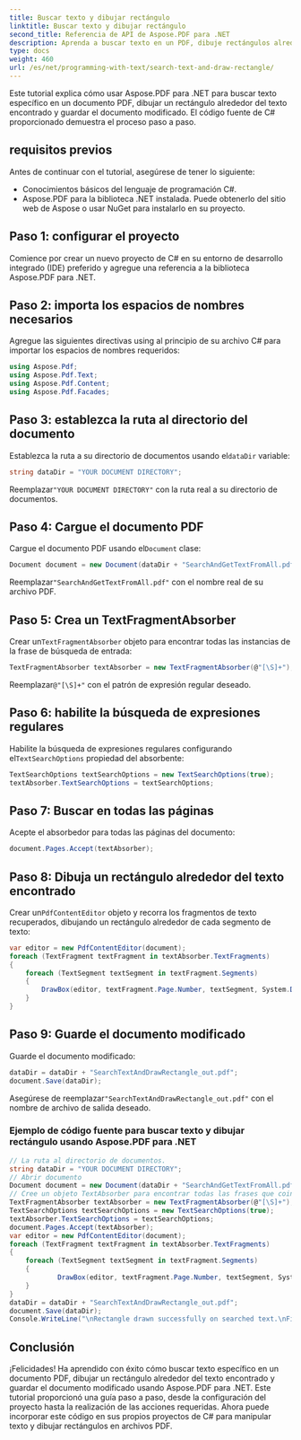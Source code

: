 ```yaml
---
title: Buscar texto y dibujar rectángulo
linktitle: Buscar texto y dibujar rectángulo
second_title: Referencia de API de Aspose.PDF para .NET
description: Aprenda a buscar texto en un PDF, dibuje rectángulos alrededor del texto encontrado y guarde el documento modificado usando Aspose.PDF para .NET.
type: docs
weight: 460
url: /es/net/programming-with-text/search-text-and-draw-rectangle/
---
```


Este tutorial explica cómo usar Aspose.PDF para .NET para buscar texto específico en un documento PDF, dibujar un rectángulo alrededor del texto encontrado y guardar el documento modificado. El código fuente de C# proporcionado demuestra el proceso paso a paso.

## requisitos previos

Antes de continuar con el tutorial, asegúrese de tener lo siguiente:

- Conocimientos básicos del lenguaje de programación C#.
- Aspose.PDF para la biblioteca .NET instalada. Puede obtenerlo del sitio web de Aspose o usar NuGet para instalarlo en su proyecto.

## Paso 1: configurar el proyecto

Comience por crear un nuevo proyecto de C# en su entorno de desarrollo integrado (IDE) preferido y agregue una referencia a la biblioteca Aspose.PDF para .NET.

## Paso 2: importa los espacios de nombres necesarios

Agregue las siguientes directivas using al principio de su archivo C# para importar los espacios de nombres requeridos:

```csharp
using Aspose.Pdf;
using Aspose.Pdf.Text;
using Aspose.Pdf.Content;
using Aspose.Pdf.Facades;
```

## Paso 3: establezca la ruta al directorio del documento

 Establezca la ruta a su directorio de documentos usando el`dataDir` variable:

```csharp
string dataDir = "YOUR DOCUMENT DIRECTORY";
```

 Reemplazar`"YOUR DOCUMENT DIRECTORY"` con la ruta real a su directorio de documentos.

## Paso 4: Cargue el documento PDF

 Cargue el documento PDF usando el`Document` clase:

```csharp
Document document = new Document(dataDir + "SearchAndGetTextFromAll.pdf");
```

 Reemplazar`"SearchAndGetTextFromAll.pdf"` con el nombre real de su archivo PDF.

## Paso 5: Crea un TextFragmentAbsorber

 Crear un`TextFragmentAbsorber` objeto para encontrar todas las instancias de la frase de búsqueda de entrada:

```csharp
TextFragmentAbsorber textAbsorber = new TextFragmentAbsorber(@"[\S]+");
```

 Reemplazar`@"[\S]+"` con el patrón de expresión regular deseado.

## Paso 6: habilite la búsqueda de expresiones regulares

Habilite la búsqueda de expresiones regulares configurando el`TextSearchOptions` propiedad del absorbente:

```csharp
TextSearchOptions textSearchOptions = new TextSearchOptions(true);
textAbsorber.TextSearchOptions = textSearchOptions;
```

## Paso 7: Buscar en todas las páginas

Acepte el absorbedor para todas las páginas del documento:

```csharp
document.Pages.Accept(textAbsorber);
```

## Paso 8: Dibuja un rectángulo alrededor del texto encontrado

 Crear un`PdfContentEditor` objeto y recorra los fragmentos de texto recuperados, dibujando un rectángulo alrededor de cada segmento de texto:

```csharp
var editor = new PdfContentEditor(document);
foreach (TextFragment textFragment in textAbsorber.TextFragments)
{
    foreach (TextSegment textSegment in textFragment.Segments)
    {
        DrawBox(editor, textFragment.Page.Number, textSegment, System.Drawing.Color.Red);
    }
}
```

## Paso 9: Guarde el documento modificado

Guarde el documento modificado:

```csharp
dataDir = dataDir + "SearchTextAndDrawRectangle_out.pdf";
document.Save(dataDir);
```

 Asegúrese de reemplazar`"SearchTextAndDrawRectangle_out.pdf"` con el nombre de archivo de salida deseado.

### Ejemplo de código fuente para buscar texto y dibujar rectángulo usando Aspose.PDF para .NET 
```csharp
// La ruta al directorio de documentos.
string dataDir = "YOUR DOCUMENT DIRECTORY";
// Abrir documento
Document document = new Document(dataDir + "SearchAndGetTextFromAll.pdf");
// Cree un objeto TextAbsorber para encontrar todas las frases que coincidan con la expresión regular
TextFragmentAbsorber textAbsorber = new TextFragmentAbsorber(@"[\S]+");
TextSearchOptions textSearchOptions = new TextSearchOptions(true);
textAbsorber.TextSearchOptions = textSearchOptions;
document.Pages.Accept(textAbsorber); 
var editor = new PdfContentEditor(document); 
foreach (TextFragment textFragment in textAbsorber.TextFragments)
{
	foreach (TextSegment textSegment in textFragment.Segments)
	{
			DrawBox(editor, textFragment.Page.Number, textSegment, System.Drawing.Color.Red);
	}
}
dataDir = dataDir + "SearchTextAndDrawRectangle_out.pdf";
document.Save(dataDir);
Console.WriteLine("\nRectangle drawn successfully on searched text.\nFile saved at " + dataDir);
```

## Conclusión

¡Felicidades! Ha aprendido con éxito cómo buscar texto específico en un documento PDF, dibujar un rectángulo alrededor del texto encontrado y guardar el documento modificado usando Aspose.PDF para .NET. Este tutorial proporcionó una guía paso a paso, desde la configuración del proyecto hasta la realización de las acciones requeridas. Ahora puede incorporar este código en sus propios proyectos de C# para manipular texto y dibujar rectángulos en archivos PDF.